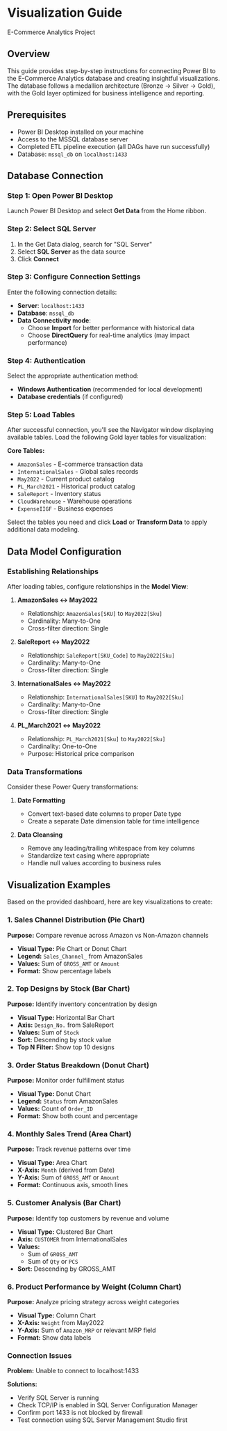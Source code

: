 # Visualization Guide
E-Commerce Analytics Project

## Overview

This guide provides step-by-step instructions for connecting Power BI to the E-Commerce Analytics database and creating insightful visualizations. The database follows a medallion architecture (Bronze → Silver → Gold), with the Gold layer optimized for business intelligence and reporting.

## Prerequisites

- Power BI Desktop installed on your machine
- Access to the MSSQL database server
- Completed ETL pipeline execution (all DAGs have run successfully)
- Database: `mssql_db` on `localhost:1433`

## Database Connection

### Step 1: Open Power BI Desktop

Launch Power BI Desktop and select **Get Data** from the Home ribbon.

### Step 2: Select SQL Server

1. In the Get Data dialog, search for "SQL Server"
2. Select **SQL Server** as the data source
3. Click **Connect**

### Step 3: Configure Connection Settings

Enter the following connection details:

- **Server**: `localhost:1433`
- **Database**: `mssql_db`
- **Data Connectivity mode**: 
  - Choose **Import** for better performance with historical data
  - Choose **DirectQuery** for real-time analytics (may impact performance)

### Step 4: Authentication

Select the appropriate authentication method:
- **Windows Authentication** (recommended for local development)
- **Database credentials** (if configured)

### Step 5: Load Tables

After successful connection, you'll see the Navigator window displaying available tables. Load the following Gold layer tables for visualization:

**Core Tables:**
- `AmazonSales` - E-commerce transaction data
- `InternationalSales` - Global sales records
- `May2022` - Current product catalog
- `PL_March2021` - Historical product catalog
- `SaleReport` - Inventory status
- `CloudWarehouse` - Warehouse operations
- `ExpenseIIGF` - Business expenses

Select the tables you need and click **Load** or **Transform Data** to apply additional data modeling.

## Data Model Configuration

### Establishing Relationships

After loading tables, configure relationships in the **Model View**:

1. **AmazonSales ↔ May2022**
   - Relationship: `AmazonSales[SKU]` to `May2022[Sku]`
   - Cardinality: Many-to-One
   - Cross-filter direction: Single

2. **SaleReport ↔ May2022**
   - Relationship: `SaleReport[SKU_Code]` to `May2022[Sku]`
   - Cardinality: Many-to-One
   - Cross-filter direction: Single

3. **InternationalSales ↔ May2022**
   - Relationship: `InternationalSales[SKU]` to `May2022[Sku]`
   - Cardinality: Many-to-One
   - Cross-filter direction: Single

4. **PL_March2021 ↔ May2022**
   - Relationship: `PL_March2021[Sku]` to `May2022[Sku]`
   - Cardinality: One-to-One
   - Purpose: Historical price comparison

### Data Transformations

Consider these Power Query transformations:

1. **Date Formatting**
   - Convert text-based date columns to proper Date type
   - Create a separate Date dimension table for time intelligence

2. **Data Cleansing**
   - Remove any leading/trailing whitespace from key columns
   - Standardize text casing where appropriate
   - Handle null values according to business rules

## Visualization Examples

Based on the provided dashboard, here are key visualizations to create:

### 1. Sales Channel Distribution (Pie Chart)

**Purpose:** Compare revenue across Amazon vs Non-Amazon channels

- **Visual Type:** Pie Chart or Donut Chart
- **Legend:** `Sales_Channel_` from AmazonSales
- **Values:** Sum of `GROSS_AMT` or `Amount`
- **Format:** Show percentage labels

### 2. Top Designs by Stock (Bar Chart)

**Purpose:** Identify inventory concentration by design

- **Visual Type:** Horizontal Bar Chart
- **Axis:** `Design_No.` from SaleReport
- **Values:** Sum of `Stock`
- **Sort:** Descending by stock value
- **Top N Filter:** Show top 10 designs

### 3. Order Status Breakdown (Donut Chart)

**Purpose:** Monitor order fulfillment status

- **Visual Type:** Donut Chart
- **Legend:** `Status` from AmazonSales
- **Values:** Count of `Order_ID`
- **Format:** Show both count and percentage

### 4. Monthly Sales Trend (Area Chart)

**Purpose:** Track revenue patterns over time

- **Visual Type:** Area Chart
- **X-Axis:** `Month` (derived from Date)
- **Y-Axis:** Sum of `GROSS_AMT` or `Amount`
- **Format:** Continuous axis, smooth lines

### 5. Customer Analysis (Bar Chart)

**Purpose:** Identify top customers by revenue and volume

- **Visual Type:** Clustered Bar Chart
- **Axis:** `CUSTOMER` from InternationalSales
- **Values:** 
  - Sum of `GROSS_AMT`
  - Sum of `Qty` or `PCS`
- **Sort:** Descending by GROSS_AMT

### 6. Product Performance by Weight (Column Chart)

**Purpose:** Analyze pricing strategy across weight categories

- **Visual Type:** Column Chart
- **X-Axis:** `Weight` from May2022
- **Y-Axis:** Sum of `Amazon_MRP` or relevant MRP field
- **Format:** Show data labels

### Connection Issues

**Problem:** Unable to connect to localhost:1433

**Solutions:**
- Verify SQL Server is running
- Check TCP/IP is enabled in SQL Server Configuration Manager
- Confirm port 1433 is not blocked by firewall
- Test connection using SQL Server Management Studio first


